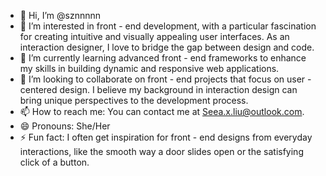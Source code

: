 - 👋 Hi, I’m @sznnnnn
- 👀 I’m interested in front - end development, with a particular fascination for creating intuitive and visually appealing user interfaces. As an interaction designer, I love to bridge the gap between design and code.
- 🌱 I’m currently learning advanced front - end frameworks to enhance my skills in building dynamic and responsive web applications.
- 💞️ I’m looking to collaborate on front - end projects that focus on user - centered design. I believe my background in interaction design can bring unique perspectives to the development process.
- 📫 How to reach me: You can contact me at Seea.x.liu@outlook.com.
- 😄 Pronouns: She/Her
- ⚡ Fun fact: I often get inspiration for front - end designs from everyday interactions, like the smooth way a door slides open or the satisfying click of a button.
